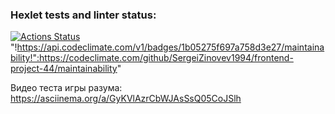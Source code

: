 ### Hexlet tests and linter status:
[![Actions Status](https://github.com/SergeiZinovev1994/frontend-project-44/actions/workflows/hexlet-check.yml/badge.svg)](https://github.com/SergeiZinovev1994/frontend-project-44/actions)
"!https://api.codeclimate.com/v1/badges/1b05275f697a758d3e27/maintainability!":https://codeclimate.com/github/SergeiZinovev1994/frontend-project-44/maintainability"

Видео теста игры разума: https://asciinema.org/a/GyKVlAzrCbWJAsSsQ05CoJSlh